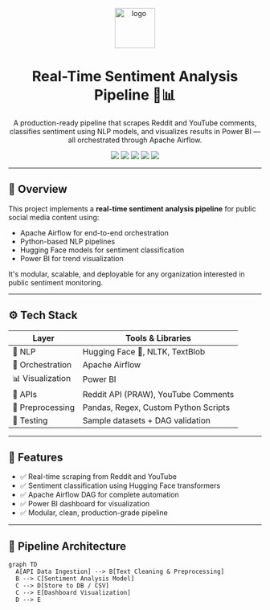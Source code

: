 <p align="center">
  <img src="https://img.icons8.com/color/96/000000/speech-bubble.png" width="80" alt="logo" />
</p>

<h1 align="center">Real-Time Sentiment Analysis Pipeline 💬📊</h1>

<p align="center">
  A production-ready pipeline that scrapes Reddit and YouTube comments, classifies sentiment using NLP models, and visualizes results in Power BI — all orchestrated through Apache Airflow.
</p>

<p align="center">
  <img src="https://img.shields.io/github/languages/top/Abhinav-source2/Real-time-Sentiment-Analysis-Pipeline?style=flat-square" />
  <img src="https://img.shields.io/github/last-commit/Abhinav-source2/Real-time-Sentiment-Analysis-Pipeline?style=flat-square" />
  <img src="https://img.shields.io/badge/Airflow-Orchestration-blue?style=flat-square&logo=apacheairflow" />
  <img src="https://img.shields.io/badge/PowerBI-Dashboard-yellow?style=flat-square&logo=powerbi" />
  <img src="https://img.shields.io/badge/HuggingFace-NLP-orange?style=flat-square&logo=huggingface" />
</p>

---

## 📌 Overview

This project implements a **real-time sentiment analysis pipeline** for public social media content using:

- Apache Airflow for end-to-end orchestration
- Python-based NLP pipelines
- Hugging Face models for sentiment classification
- Power BI for trend visualization

It's modular, scalable, and deployable for any organization interested in public sentiment monitoring.

---

## ⚙️ Tech Stack

| Layer              | Tools & Libraries |
|--------------------|------------------|
| 🧠 NLP              | Hugging Face 🤗, NLTK, TextBlob |
| 🔄 Orchestration    | Apache Airflow |
| 📊 Visualization    | Power BI |
| 🔌 APIs             | Reddit API (PRAW), YouTube Comments |
| 🧹 Preprocessing     | Pandas, Regex, Custom Python Scripts |
| 🧪 Testing           | Sample datasets + DAG validation |

---

## 🚀 Features

- ✅ Real-time scraping from Reddit and YouTube
- ✅ Sentiment classification using Hugging Face transformers
- ✅ Apache Airflow DAG for complete automation
- ✅ Power BI dashboard for visualization
- ✅ Modular, clean, production-grade pipeline

---

## 🔄 Pipeline Architecture

```mermaid
graph TD
  A[API Data Ingestion] --> B[Text Cleaning & Preprocessing]
  B --> C[Sentiment Analysis Model]
  C --> D[Store to DB / CSV]
  C --> E[Dashboard Visualization]
  D --> E
